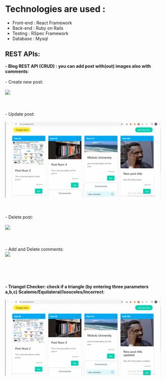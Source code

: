 # Technologies are used :
  - Front-end : React Framework
  - Back-end : Ruby on Rails
  - Testing : RSpec Framework
  - Database : Mysql

## REST APIs:
   **- Blog REST API (CRUD) : you can add post with(out) images also with comments**:<br>
    <br>
    - Create new post:<br>
    <br>
        ![](imgs/create.gif)
    <br>
    <br>
    <br>
    <br>
    - Update post:<br>
    <br>
        ![](imgs/update.gif)
    <br>
    <br>
    <br>
    <br>
    - Delete post:<br>
    <br>
        ![](imgs/delete.gif)
    <br>
    <br>
    <br>
    <br>
    - Add and Delete comments:<br>
        ![](imgs/comments.gif)
    <br>
    <br>
    <br>
    <br>
    <br>
    <br>
  **- Triangel Checker: check if a triangle (by entering three parameters a,b,c) Scaleme/Equilateral/Isosceles/Incorrect**:<br>
  <br>
        ![](imgs/triangle.gif)
    <br>
    <br>